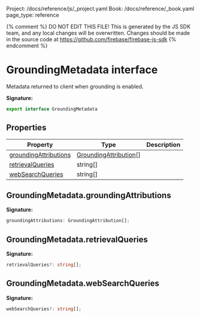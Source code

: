 Project: /docs/reference/js/_project.yaml
Book: /docs/reference/_book.yaml
page_type: reference

{% comment %}
DO NOT EDIT THIS FILE!
This is generated by the JS SDK team, and any local changes will be
overwritten. Changes should be made in the source code at
https://github.com/firebase/firebase-js-sdk
{% endcomment %}

# GroundingMetadata interface
Metadata returned to client when grounding is enabled.

<b>Signature:</b>

```typescript
export interface GroundingMetadata 
```

## Properties

|  Property | Type | Description |
|  --- | --- | --- |
|  [groundingAttributions](./vertexai-preview.groundingmetadata.md#groundingmetadatagroundingattributions) | [GroundingAttribution](./vertexai-preview.groundingattribution.md#groundingattribution_interface)<!-- -->\[\] |  |
|  [retrievalQueries](./vertexai-preview.groundingmetadata.md#groundingmetadataretrievalqueries) | string\[\] |  |
|  [webSearchQueries](./vertexai-preview.groundingmetadata.md#groundingmetadatawebsearchqueries) | string\[\] |  |

## GroundingMetadata.groundingAttributions

<b>Signature:</b>

```typescript
groundingAttributions: GroundingAttribution[];
```

## GroundingMetadata.retrievalQueries

<b>Signature:</b>

```typescript
retrievalQueries?: string[];
```

## GroundingMetadata.webSearchQueries

<b>Signature:</b>

```typescript
webSearchQueries?: string[];
```
